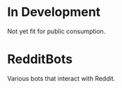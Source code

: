 # In Development
Not yet fit for public consumption.

# RedditBots
Various bots that interact with Reddit.
